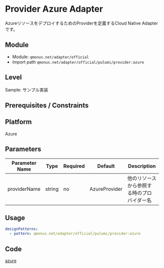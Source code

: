 # Provider Azure Adapter

AzureリソースをデプロイするためのProviderを定義するCloud Native Adapterです。

## Module

* Module: `qmonus.net/adapter/official`
* Import path `qmonus.net/adapter/official/pulumi/provider:azure`

## Level

Sample: サンプル実装

## Prerequisites / Constraints

## Platform

Azure

## Parameters

| Parameter Name | Type | Required | Default | Description |
| --- | --- | --- | --- | --- |
| providerName | string | no | AzureProvider | 他のリソースから参照する時のプロバイダー名 | 


## Usage

```yaml
designPatterns:
  - pattern: qmonus.net/adapter/official/pulumi/provider:azure
```

## Code

[azure](../../pulumi/provider/azure.cue)